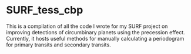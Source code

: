 # SURF_tess_cbp

This is a compilation of all the code I wrote for my SURF project on improving detections of circumbinary planets using the precession effect. Currently, it hosts useful methods for manually calculating a periodogram for primary transits and secondary transits.
